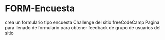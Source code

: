 # FORM-Encuesta
crea un formulario tipo encuesta 
Challenge del sitio freeCodeCamp
Pagina para llenado de formulario
para obtener feedback de grupo de usuarios del sitio
